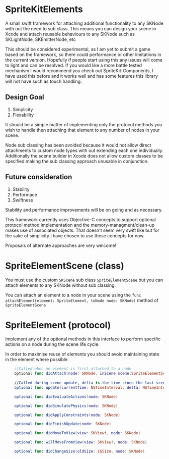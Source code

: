 # SpriteKitElements
A small swift framework for attaching additional functionality to any SKNode with out the need to sub class.  This means you can design your scene in Xcode and attach reusable behaviours to any SKNode such as SKLightNode, SKEmitterNode, etc

This should be considered experimental, as I am yet to submit a game based on the framework, so there could performance or other limitations in the current version.  Hopefully if people start using this any issues will come to light and can be resolved.  If you would like a more battle tested mechanism I would recommend you check out SpriteKit-Components, I have used this before and it works well and has some features this library will not have such as touch handling.

## Design Goal

1. Simplicity
2. Flexability

It should be a simple matter of implementing only the protocol methods you wish to handle then attaching that element to any number of nodes in your scene.

Node sub classing has been avoided because it would not allow direct attachments to custom node types with out extending each one individually.  Additionally the scene builder in Xcode does not allow custom classes to be specified making the sub classing approach unusable in conjunction.

## Future consideration

1. Stability
2. Performace
3. Swiftness

Stability and performance improvements will be on going and as necessary.

This framework currently uses Objective-C concepts to support optional protocol method implementation and the memory-managment/clean-up makes use of associated objects.  That doesn't seem very swift like but for the sake of simplicity I have chosen to use these concepts for now.

Proposals of alternate approaches are very welcome!

# SpriteElementScene (class)

You must use the custom `SKScene` sub class `SpriteElementScene` but you can attach elements to any SKNode without sub classing.

You can attach an element to a node in your scene using the `func attachElement(element: SpriteElement, toNode node: SKNode)` method of `SpriteElementScene`

# SpriteElement (protocol)

Implement any of the optional methods in this interface to perform specific actions on a node during the scene life cycle.

In order to maximise reuse of elements you should avoid maintaining state in the element where possible.

```swift
	//Called when an element is first attached to a node
    optional func didAttach(node: SKNode, inScene scene:SpriteElementScene)
    
    //Called during scene update, delta is the time since the last scene update
    optional func update(currentTime: NSTimeInterval, delta: NSTimeInterval, node: SKNode)

    optional func didEvaluateActions(node: SKNode)

    optional func didSimulatePhysics(node: SKNode)

    optional func didApplyConstraints(node: SKNode)

    optional func didFinishUpdate(node: SKNode)

    optional func didMoveToView(view: SKView!, node: SKNode)

    optional func willMoveFromView(view: SKView!, node: SKNode)

    optional func didChangeSize(oldSize: CGSize, node: SKNode)
```

